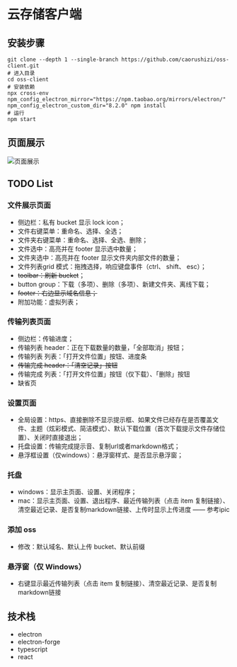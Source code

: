 # 云存储客户端

## 安装步骤

```shell script
git clone --depth 1 --single-branch https://github.com/caorushizi/oss-client.git
# 进入目录
cd oss-client
# 安装依赖
npx cross-env npm_config_electron_mirror="https://npm.taobao.org/mirrors/electron/" npm_config_electron_custom_dir="8.2.0" npm install
# 运行
npm start
```
## 页面展示

![页面展示](https://github.com/caorushizi/oss-client/raw/master/images/home-page.png)

## TODO List

### 文件展示页面

- 侧边栏：私有 bucket 显示 lock icon；
- 文件右键菜单：重命名、选择、全选；
- 文件夹右键菜单：重命名、选择、全选、删除；
- 文件选中：高亮并在 footer 显示选中数量；
- 文件夹选中：高亮并在 footer 显示文件夹内部文件的数量；
- 文件列表grid 模式：拖拽选择，响应键盘事件（ctrl、 shift、 esc）；
- ~~toolbar：刷新 bucket~~；
- button group：下载（多项）、删除（多项）、新建文件夹、离线下载；
- ~~footer：右边显示域名信息；~~
- 附加功能：虚拟列表；

### 传输列表页面
- 侧边栏：传输进度；
- 传输列表 header：正在下载数量的数量，「全部取消」按钮；
- 传输列表 列表：「打开文件位置」按钮、进度条
- ~~传输完成 header：「清空记录」按钮~~ 
- 传输完成 列表：「打开文件位置」按钮（仅下载）、「删除」按钮
- 缺省页

### 设置页面
- 全局设置：https、直接删除不显示提示框、如果文件已经存在是否覆盖文件、主题（炫彩模式、简洁模式）、默认下载位置（首次下载提示文件存储位置）、关闭时直接退出；
- 托盘设置：传输完成提示音、复制url或者markdown格式；
- 悬浮框设置（仅windows）：悬浮窗样式、是否显示悬浮窗；

### 托盘
- windows：显示主页面、设置、关闭程序；
- mac：显示主页面、设置、退出程序、最近传输列表（点击 item 复制链接）、清空最近记录、是否复制markdown链接、上传时显示上传进度 —— 参考ipic

### 添加 oss 
- 修改：默认域名、默认上传 bucket、默认前缀

### 悬浮窗（仅 Windows）

- 右键显示最近传输列表（点击 item 复制链接）、清空最近记录、是否复制markdown链接

## 技术栈
- electron
- electron-forge
- typescript
- react
